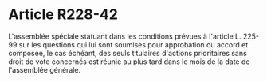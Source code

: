 # Article R228-42

L'assemblée spéciale statuant dans les conditions prévues à l'article L. 225-99 sur les questions qui lui sont soumises pour approbation ou accord et composée, le cas échéant, des seuls titulaires d'actions prioritaires sans droit de vote concernés est réunie au plus tard dans le mois de la date de l'assemblée générale.
